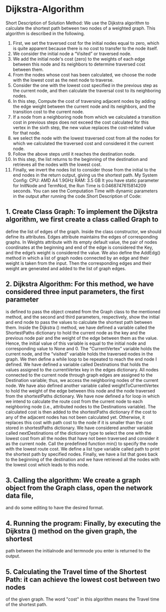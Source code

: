 # Dijkstra-Algorithm
Short Description of Solution Method:
We use the Dijkstra algorithm to calculate the shortest path between two nodes of a weighted graph. This
algorithm is described in the following.
1. First, we set the traversed cost for the initial nodes equal to zero, which is quite apparent because there
is no cost to transfer to the node itself.
2. We consider the initial node a “Visited” or traversed node.
3. We add the initial node's cost (zero) to the weights of each edge between this node and its neighbors
to determine traversed cost between them.
4. From the nodes whose cost has been calculated, we choose the node with the lowest cost as the next
node to traverse.
5. Consider the one with the lowest cost specified in the previous step as the current node, and then
calculate the traversal cost to its neighboring nodes.
6. In this step, Compute the cost of traversing adjacent nodes by adding the edge weight between the
current node and its neighbors, and the transition cost to the current node.
7. If a node from a neighboring node from which we calculated a transition cost in previous steps does
not exceed the cost calculated for this vertex in the sixth step, the new value replaces the cost-related
value for that node.
8. we select the node with the lowest traversed cost from all the nodes for which we calculated the
traversed cost and considered it the current node.
9. Follow the above steps until it reaches the destination node.
10. In this step, the list returns to the beginning of the destination and retrieves all the nodes with the
lowest cost.
11. Finally, we invert the nodes list to consider those from the initial to the end nodes in the return output,
giving us the shortest path.
My System Config:
CPU: AMD A4 1.9GHz
RAM: 3.5 GB
It you have static parameter for InitNode and TermNod, the Run Time is 0.0468747615814209 seconds.
You can see the Computation Time with dynamic parameters in the output after running the code.Short Description of Code:
## 1. Create Class Graph: To implement the Dijkstra algorithm, we first create a class called Graph to
define the list of edges of the graph. Inside the class constructor, we should define its
attributes. Edges attribute maintains the edges of corresponding graphs. In Weights attribute with its
empty default value, the pair of nodes coordinates at the beginning and end of the edge is considered the
Key, and the edge’s weight is considered the value. We also define the AddEdg() method in which a list of
graph nodes connected by an edge and their weight is taken from the input. Then the corresponding edges
and their weight are generated and added to the list of graph edges.
## 2. Dijkstra Algorithm: For this method, we have considered three input parameters, the first parameter
is defined to pass the object created from the Graph class to the mentioned method, and the second and
third parameters, respectively, show the initial and end node to pass the values to calculate the shortest
path between them. Inside the Dijkstra () method, we have defined a variable called
the ShortestPaths dictionary to hold the current node as the key and the previous node pair and the
weight of the edge between them as the value. Hence, the initial value of this variable is equal to the
initial node and corresponding value to None and 0. The “CurrentVertex” variable holds the current node,
and the “visited” variable holds the traversed nodes in the graph. We then define a while loop to be
repeated to reach the end node I defined. We have defined a variable called Destinations that holds the
values assigned to the currentVertex key in the edges dictionary. All nodes connected to the current node
through graph edges are assigned to the Destination variable; thus, we access the neighboring nodes of
the current node. We have also defined another variable called weightToCurrentVertex to hold the
weight of the edge between this node and the node traversed from the shortestPaths dictionary. We have
now defined a for loop in which we intend to calculate the route cost from the current node to each
neighboring node (i.e., attributed nodes to the Destinations variable). The calculated cost is then added
to the shortestPaths dictionary if the cost to any of the adjacent nodes has not been calculated yet.
Otherwise, it replaces this cost with path cost to the node if it is smaller than the cost stored
in shortestPaths dictionary. We have considered another variable called nextDestinations of the
dictionary type to select the one with the lowest cost from all the nodes that have not been traversed and
consider it as the current node. Call the predefined function min() to specify the node with the lowest
route cost. We define a list type variable called path to print the shortest path by specified nodes. Finally,
we have a list that goes back to the beginning of the destination and we have retrieved all the nodes with
the lowest cost which leads to this node.
## 3. Calling the algorithm: We create a graph object from the Graph class, open the network data file,
and do some editing to have the desired format.
## 4. Running the program: Finally, by executing the Dijkstra () method on the given graph, the shortest
path between the initialnode and termnode you enter is returned to the output.
## 5. Calculating the Travel time of the Shortest Path: it can achieve the lowest cost between two nodes
of the given graph. The word "cost" in this algorithm means the Travel time of the shortest path.
